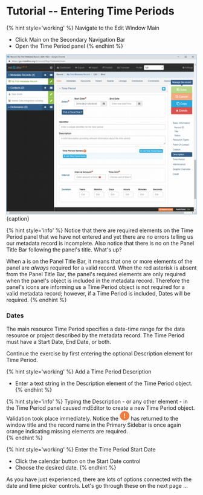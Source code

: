 # Tutorial -- Entering Time Periods 

{% hint style='working' %}
  Navigate to the <span class="md-window">Edit Window</span> <span class="md-section">Main</span>
  * Click <span class="md-section">Main</span> on the <span class="md-window">Secondary Navigation Bar</span>
  * Open the <span class="md-panel">Time Period</span> panel
{% endhint %}

![Edit Window - Main - Time Period](/assets/tutorial/edit-window-main-time-1.png){caption}

{% hint style='info' %}
  Notice that there are required elements on the <span class="md-panel">Time Period</span> panel that we have not entered and yet there are no errors telling us our metadata record is incomplete.  Also notice that there is no <i class="fa fa-asterisk required" title="Required"> </i> on the <span class="md-window">Panel Title Bar</span> following the panel's title.  What's up? 
  
  When a <i class="fa fa-asterisk required" title="Required"> </i> is on the <span class="md-window">Panel Title Bar</span>, it means that one or more elements of the panel are *always* required for a valid record.  When the red asterisk is absent from the <span class="md-window">Panel Title Bar</span>, the panel's required elements are only required when the panel's object is included in the metadata record.  Therefore the panel's icons are informing us a <span class="md-panel">Time Period</span> object is not required for a valid metadata record; however, if a <span class="md-panel">Time Period</span> is included, <span class="md-element">Dates</span> will be required. 
{% endhint %}

### Dates  <i class="fa fa-asterisk required" title="Required"> </i>

The main resource <span class="md-panel">Time Period</span> specifies a date-time range for the data resource or project described by the metadata record.  The <span class="md-panel">Time Period</span> must have a <span class="md-element">Start Date</span>, <span class="md-element">End Date</span>, or both.  

Continue the exercise by first entering the optional <span class="md-element">Description</span> element for <span class="md-panel">Time Period</span>.

{% hint style='working' %}
  Add a <span class="md-panel">Time Period</span> <span class="md-element">Description</span>
  * Enter a text string in the <span class="md-element">Description</span> element of the <span class="md-panel">Time Period</span> object.
{% endhint %}

{% hint style='info' %}
  Typing the <span class="md-element">Description</span> - or any other element - in the <span class="md-panel">Time Period</span> panel caused mdEditor to create a new <span class="md-panel">Time Period</span> object.  Validation took place immediately.  Notice the ![](/assets/bullets/bang-orange.png) has returned to the window title and the record name in the <span class="md-window">Primary Sidebar</span> is once again orange indicating missing elements are required.  
{% endhint %}

{% hint style='working' %}
  Enter the <span class="md-panel">Time Period</span> <span class="md-element">Start Date</span>
  * Click the calendar <span class="btn btn-default btn-xs"> <i class="fa fa-calendar"> </i></span> button on the <span class="md-element">Start Date</span> control
  * Choose the desired date. 
{% endhint %}

As you have just experienced, there are lots of options connected with the date and time picker controls.  Let's go through these on the next page ...
